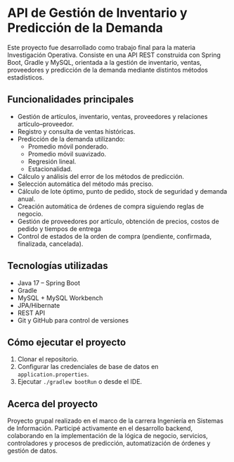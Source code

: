 # API de Gestión de Inventario y Predicción de la Demanda
Este proyecto fue desarrollado como trabajo final para la materia Investigación Operativa. Consiste en una API REST construida con Spring Boot, Gradle y MySQL, orientada a la gestión de inventario, ventas, proveedores y predicción de la demanda mediante distintos métodos estadísticos.

## Funcionalidades principales
- Gestión de artículos, inventario, ventas, proveedores y relaciones artículo–proveedor.
- Registro y consulta de ventas históricas.
- Predicción de la demanda utilizando:
  - Promedio móvil ponderado.
  - Promedio móvil suavizado.
  - Regresión lineal.
  - Estacionalidad.
- Cálculo y análisis del error de los métodos de predicción.
- Selección automática del método más preciso.
- Cálculo de lote óptimo, punto de pedido, stock de seguridad y demanda anual.
- Creación automática de órdenes de compra siguiendo reglas de negocio.
- Gestión de proveedores por artículo, obtención de precios, costos de pedido y tiempos de entrega
- Control de estados de la orden de compra (pendiente, confirmada, finalizada, cancelada).

## Tecnologías utilizadas
- Java 17 – Spring Boot
- Gradle
- MySQL + MySQL Workbench
- JPA/Hibernate
- REST API
- Git y GitHub para control de versiones

## Cómo ejecutar el proyecto
1. Clonar el repositorio.
2. Configurar las credenciales de base de datos en `application.properties`.
3. Ejecutar `./gradlew bootRun` o desde el IDE.

## Acerca del proyecto
Proyecto grupal realizado en el marco de la carrera Ingeniería en Sistemas de Información. Participé activamente en el desarrollo backend, colaborando en la implementación de la lógica de negocio, servicios, controladores y procesos de predicción, automatización de órdenes y gestión de datos.
